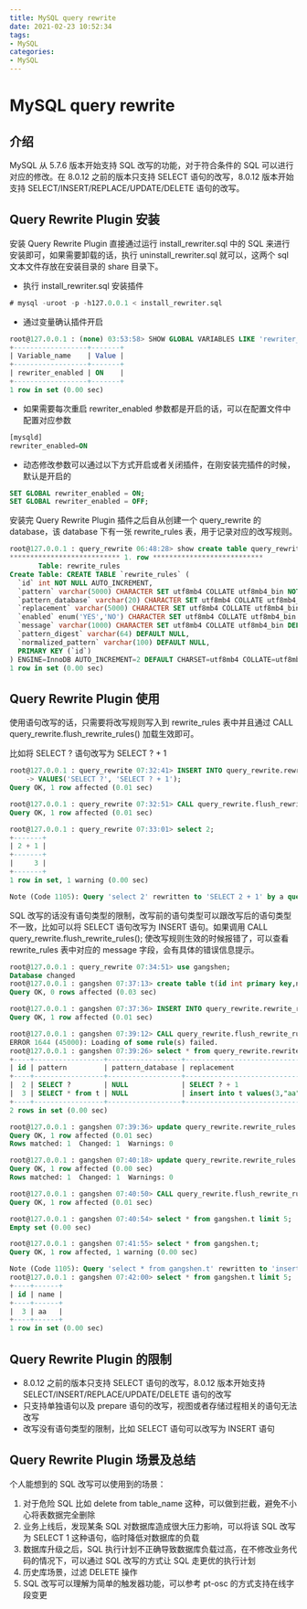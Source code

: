 ```yaml
---
title: MySQL query rewrite
date: 2021-02-23 10:52:34
tags:
- MySQL
categories:
- MySQL
---
```


# MySQL query rewrite

## 介绍

MySQL 从 5.7.6 版本开始支持 SQL 改写的功能，对于符合条件的 SQL 可以进行对应的修改。在 8.0.12 之前的版本只支持 SELECT 语句的改写，8.0.12 版本开始支持 SELECT/INSERT/REPLACE/UPDATE/DELETE 语句的改写。

## Query Rewrite Plugin 安装

安装 Query Rewrite Plugin 直接通过运行 install_rewriter.sql 中的 SQL 来进行安装即可，如果需要卸载的话，执行 uninstall_rewriter.sql 就可以，这两个 sql 文本文件存放在安装目录的 share 目录下。

- 执行 install_rewriter.sql 安装插件

```sql
# mysql -uroot -p -h127.0.0.1 < install_rewriter.sql
```

- 通过变量确认插件开启

```sql
root@127.0.0.1 : (none) 03:53:58> SHOW GLOBAL VARIABLES LIKE 'rewriter_enabled';
+------------------+-------+
| Variable_name    | Value |
+------------------+-------+
| rewriter_enabled | ON    |
+------------------+-------+
1 row in set (0.00 sec)
```

- 如果需要每次重启 rewriter_enabled 参数都是开启的话，可以在配置文件中配置对应参数

```sql
[mysqld]
rewriter_enabled=ON
```

- 动态修改参数可以通过以下方式开启或者关闭插件，在刚安装完插件的时候，默认是开启的

```sql
SET GLOBAL rewriter_enabled = ON;
SET GLOBAL rewriter_enabled = OFF;
```

安装完 Query Rewrite Plugin 插件之后自从创建一个 query_rewrite 的 database，该 database 下有一张 rewrite_rules 表，用于记录对应的改写规则。

```sql
root@127.0.0.1 : query_rewrite 06:48:28> show create table query_rewrite.rewrite_rules\G
*************************** 1. row ***************************
       Table: rewrite_rules
Create Table: CREATE TABLE `rewrite_rules` (
  `id` int NOT NULL AUTO_INCREMENT,
  `pattern` varchar(5000) CHARACTER SET utf8mb4 COLLATE utf8mb4_bin NOT NULL,
  `pattern_database` varchar(20) CHARACTER SET utf8mb4 COLLATE utf8mb4_bin DEFAULT NULL,
  `replacement` varchar(5000) CHARACTER SET utf8mb4 COLLATE utf8mb4_bin NOT NULL,
  `enabled` enum('YES','NO') CHARACTER SET utf8mb4 COLLATE utf8mb4_bin NOT NULL DEFAULT 'YES',
  `message` varchar(1000) CHARACTER SET utf8mb4 COLLATE utf8mb4_bin DEFAULT NULL,
  `pattern_digest` varchar(64) DEFAULT NULL,
  `normalized_pattern` varchar(100) DEFAULT NULL,
  PRIMARY KEY (`id`)
) ENGINE=InnoDB AUTO_INCREMENT=2 DEFAULT CHARSET=utf8mb4 COLLATE=utf8mb4_0900_ai_ci
1 row in set (0.00 sec)
```

## Query Rewrite Plugin 使用

使用语句改写的话，只需要将改写规则写入到 rewrite_rules 表中并且通过 CALL query_rewrite.flush_rewrite_rules() 加载生效即可。

比如将 SELECT ? 语句改写为 SELECT ? + 1 

```sql
root@127.0.0.1 : query_rewrite 07:32:41> INSERT INTO query_rewrite.rewrite_rules (pattern, replacement)
    -> VALUES('SELECT ?', 'SELECT ? + 1');
Query OK, 1 row affected (0.01 sec)

root@127.0.0.1 : query_rewrite 07:32:51> CALL query_rewrite.flush_rewrite_rules();
Query OK, 1 row affected (0.01 sec)

root@127.0.0.1 : query_rewrite 07:33:01> select 2;
+-------+
| 2 + 1 |
+-------+
|     3 |
+-------+
1 row in set, 1 warning (0.00 sec)

Note (Code 1105): Query 'select 2' rewritten to 'SELECT 2 + 1' by a query rewrite plugin
```

SQL 改写的话没有语句类型的限制，改写前的语句类型可以跟改写后的语句类型不一致，比如可以将 SELECT 语句改写为 INSERT 语句。如果调用 CALL query_rewrite.flush_rewrite_rules(); 使改写规则生效的时候报错了，可以查看 rewrite_rules 表中对应的 message 字段，会有具体的错误信息提示。

```sql
root@127.0.0.1 : query_rewrite 07:34:51> use gangshen;
Database changed
root@127.0.0.1 : gangshen 07:37:13> create table t(id int primary key,name varchar(20));
Query OK, 0 rows affected (0.03 sec)

root@127.0.0.1 : gangshen 07:37:36> INSERT INTO query_rewrite.rewrite_rules (pattern, replacement) VALUES('SELECT * from t', 'insert into t values(3,"aa")');
Query OK, 1 row affected (0.01 sec)

root@127.0.0.1 : gangshen 07:39:12> CALL query_rewrite.flush_rewrite_rules();
ERROR 1644 (45000): Loading of some rule(s) failed.
root@127.0.0.1 : gangshen 07:39:26> select * from query_rewrite.rewrite_rules;
+----+-----------------+------------------+------------------------------+---------+--------------------------------------------------+------------------------------------------------------------------+--------------------+
| id | pattern         | pattern_database | replacement                  | enabled | message                                          | pattern_digest                                                   | normalized_pattern |
+----+-----------------+------------------+------------------------------+---------+--------------------------------------------------+------------------------------------------------------------------+--------------------+
|  2 | SELECT ?        | NULL             | SELECT ? + 1                 | YES     | NULL                                             | d1b44b0c19af710b5a679907e284acd2ddc285201794bc69a2389d77baedddae | select ?           |
|  3 | SELECT * from t | NULL             | insert into t values(3,"aa") | YES     | Parse error in pattern: >>No database selected<< | NULL                                                             | NULL               |
+----+-----------------+------------------+------------------------------+---------+--------------------------------------------------+------------------------------------------------------------------+--------------------+
2 rows in set (0.00 sec)

root@127.0.0.1 : gangshen 07:39:36> update query_rewrite.rewrite_rules set pattern='SELECT * from gangshen.t' where id = 3;
Query OK, 1 row affected (0.01 sec)
Rows matched: 1  Changed: 1  Warnings: 0

root@127.0.0.1 : gangshen 07:40:18> update query_rewrite.rewrite_rules set replacement='insert into gangshen.t values(3,"aa")' where id = 3;
Query OK, 1 row affected (0.00 sec)
Rows matched: 1  Changed: 1  Warnings: 0

root@127.0.0.1 : gangshen 07:40:50> CALL query_rewrite.flush_rewrite_rules();
Query OK, 1 row affected (0.01 sec)

root@127.0.0.1 : gangshen 07:40:54> select * from gangshen.t limit 5;
Empty set (0.00 sec)

root@127.0.0.1 : gangshen 07:41:55> select * from gangshen.t;
Query OK, 1 row affected, 1 warning (0.00 sec)

Note (Code 1105): Query 'select * from gangshen.t' rewritten to 'insert into gangshen.t values(3,"aa")' by a query rewrite plugin
root@127.0.0.1 : gangshen 07:42:00> select * from gangshen.t limit 5;
+----+------+
| id | name |
+----+------+
|  3 | aa   |
+----+------+
1 row in set (0.00 sec)
```

## Query Rewrite Plugin 的限制

- 8.0.12 之前的版本只支持 SELECT 语句的改写，8.0.12 版本开始支持 SELECT/INSERT/REPLACE/UPDATE/DELETE 语句的改写
- 只支持单独语句以及 prepare 语句的改写，视图或者存储过程相关的语句无法改写
- 改写没有语句类型的限制，比如 SELECT 语句可以改写为 INSERT 语句

## Query Rewrite Plugin 场景及总结

个人能想到的 SQL 改写可以使用到的场景：

1. 对于危险 SQL 比如 delete from table_name 这种，可以做到拦截，避免不小心将表数据完全删除
2. 业务上线后，发现某条 SQL 对数据库造成很大压力影响，可以将该 SQL 改写为 SELECT 1 这种语句，临时降低对数据库的负载
3. 数据库升级之后，SQL 执行计划不正确导致数据库负载过高，在不修改业务代码的情况下，可以通过 SQL 改写的方式让 SQL 走更优的执行计划
4. 历史库场景，过滤 DELETE 操作
5. SQL 改写可以理解为简单的触发器功能，可以参考 pt-osc 的方式支持在线字段变更
